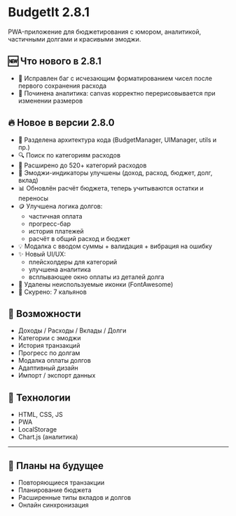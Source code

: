 # BudgetIt 2.8.1

PWA-приложение для бюджетирования с юмором, аналитикой, частичными долгами и красивыми эмоджи.

## 🆕 Что нового в 2.8.1
- 🐞 Исправлен баг с исчезающим форматированием чисел после первого сохранения расхода
- 🐞 Починена аналитика: canvas корректно перерисовывается при изменении размеров

## 🔥 Новое в версии 2.8.0
- 🧱 Разделена архитектура кода (BudgetManager, UIManager, utils и пр.)
- 🔍 Поиск по категориям расходов
- 📂 Расширено до 520+ категорий расходов
- 🧠 Эмоджи-индикаторы улучшены (доход, расход, бюджет, долг, вклад)
- 📊 Обновлён расчёт бюджета, теперь учитываются остатки и переносы
- 🪙 Улучшена логика долгов:
  - частичная оплата
  - прогресс-бар
  - история платежей
  - расчёт в общий расход и бюджет
- 💡 Модалка с вводом суммы + валидация + вибрация на ошибку
- ✨ Новый UI/UX:
  - плейсхолдеры для категорий
  - улучшена аналитика
  - всплывающее окно оплаты из деталей долга
- 💨 Удалены неиспользуемые иконки (FontAwesome)
- 💨 Скурено: 7 кальянов

## 🚀 Возможности
- Доходы / Расходы / Вклады / Долги
- Категории с эмоджи
- История транзакций
- Прогресс по долгам
- Модалка оплаты долгов
- Адаптивный дизайн
- Импорт / экспорт данных

## 🧪 Технологии
- HTML, CSS, JS
- PWA
- LocalStorage
- Chart.js (аналитика)

---

## 📝 Планы на будущее
- Повторяющиеся транзакции
- Планирование бюджета
- Расширенные типы вкладов и долгов
- Онлайн синхронизация